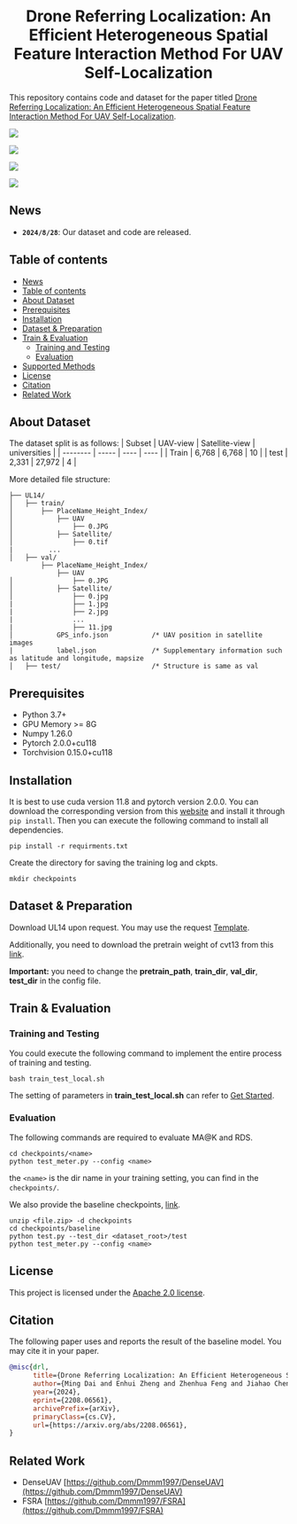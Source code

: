 <h1 align="center"> Drone Referring Localization: An Efficient Heterogeneous Spatial Feature Interaction Method For UAV Self-Localization </h1>

This repository contains code and dataset for the paper titled [Drone Referring Localization: An Efficient Heterogeneous Spatial Feature Interaction Method For UAV Self-Localization](https://arxiv.org/pdf/2208.06561).

![](docs/images/retrival_vs_FPI.jpg)

![](docs/images/dataset_visual.jpg)

![](docs/images/framework.jpg)

![](docs/images/visualization.jpg)

## News

- **`2024/8/28`**: Our dataset and code are released.

## Table of contents

- [News](#news)
- [Table of contents](#table-of-contents)
- [About Dataset](#about-dataset)
- [Prerequisites](#prerequisites)
- [Installation](#installation)
- [Dataset \& Preparation](#dataset--preparation)
- [Train \& Evaluation](#train--evaluation)
  - [Training and Testing](#training-and-testing)
  - [Evaluation](#evaluation)
- [Supported Methods](#supported-methods)
- [License](#license)
- [Citation](#citation)
- [Related Work](#related-work)

## About Dataset

The dataset split is as follows:
| Subset | UAV-view | Satellite-view | universities |
| -------- | ----- | ---- | ---- |
| Train | 6,768 | 6,768 | 10 |
| test | 2,331 | 27,972 | 4 |

More detailed file structure:

```
├── UL14/
│   ├── train/
│       ├── PlaceName_Height_Index/                  
│           ├── UAV
│               ├── 0.JPG
│           ├── Satellite/              
│               ├── 0.tif
|         ...
│   ├── val/
        ├── PlaceName_Height_Index/
            ├── UAV
│               ├── 0.JPG
│           ├── Satellite/       
│               ├── 0.jpg
|               ├── 1.jpg
|               ├── 2.jpg
|               ...
|               ├── 11.jpg
│           GPS_info.json           /* UAV position in satellite images
|           label.json              /* Supplementary information such as latitude and longitude, mapsize
│   ├── test/                       /* Structure is same as val
```

## Prerequisites

- Python 3.7+
- GPU Memory >= 8G
- Numpy 1.26.0
- Pytorch 2.0.0+cu118
- Torchvision 0.15.0+cu118

## Installation

It is best to use cuda version 11.8 and pytorch version 2.0.0. You can download the corresponding version from this [website](https://download.pytorch.org/whl/torch_stable.html) and install it through `pip install`. Then you can execute the following command to install all dependencies.

```
pip install -r requirments.txt
```

Create the directory for saving the training log and ckpts.

```
mkdir checkpoints
```

## Dataset & Preparation

Download UL14 upon request. You may use the request [Template](docs/request.md).

Additionally, you need to download the pretrain weight of cvt13 from this [link](https://onedrive.live.com/?authkey=%21AMXesxbtKwsdryE&id=56B9F9C97F261712%2115004&cid=56B9F9C97F261712).

**Important:** you need to change the **pretrain_path**, **train_dir**, **val_dir**, **test_dir** in the config file.

## Train & Evaluation

### Training and Testing

You could execute the following command to implement the entire process of training and testing.

```
bash train_test_local.sh
```

The setting of parameters in **train_test_local.sh** can refer to [Get Started](docs/get_start.md).

### Evaluation

The following commands are required to evaluate MA@K and RDS.

```
cd checkpoints/<name>
python test_meter.py --config <name>
```

the `<name>` is the dir name in your training setting, you can find in the `checkpoints/`.

We also provide the baseline checkpoints, [link](https://seunic-my.sharepoint.cn/:u:/g/personal/230238525_seu_edu_cn/Ean86T_8T2xPglxGXuf05xcBgrQNoUtcBrXS97wkGNfAAA?e=Tgk5vm).

```
unzip <file.zip> -d checkpoints
cd checkpoints/baseline
python test.py --test_dir <dataset_root>/test
python test_meter.py --config <name>
```

## License

This project is licensed under the [Apache 2.0 license](https://github.com/Dmmm1997/DenseUAV//blob/main/LICENSE).

## Citation

The following paper uses and reports the result of the baseline model. You may cite it in your paper.

```bibtex
@misc{drl,
      title={Drone Referring Localization: An Efficient Heterogeneous Spatial Feature Interaction Method For UAV Self-Localization}, 
      author={Ming Dai and Enhui Zheng and Zhenhua Feng and Jiahao Chen and Wankou Yang},
      year={2024},
      eprint={2208.06561},
      archivePrefix={arXiv},
      primaryClass={cs.CV},
      url={https://arxiv.org/abs/2208.06561}, 
}
```

## Related Work

- DenseUAV [https://github.com/Dmmm1997/DenseUAV](https://github.com/Dmmm1997/DenseUAV)
- FSRA [https://github.com/Dmmm1997/FSRA](https://github.com/Dmmm1997/FSRA)
